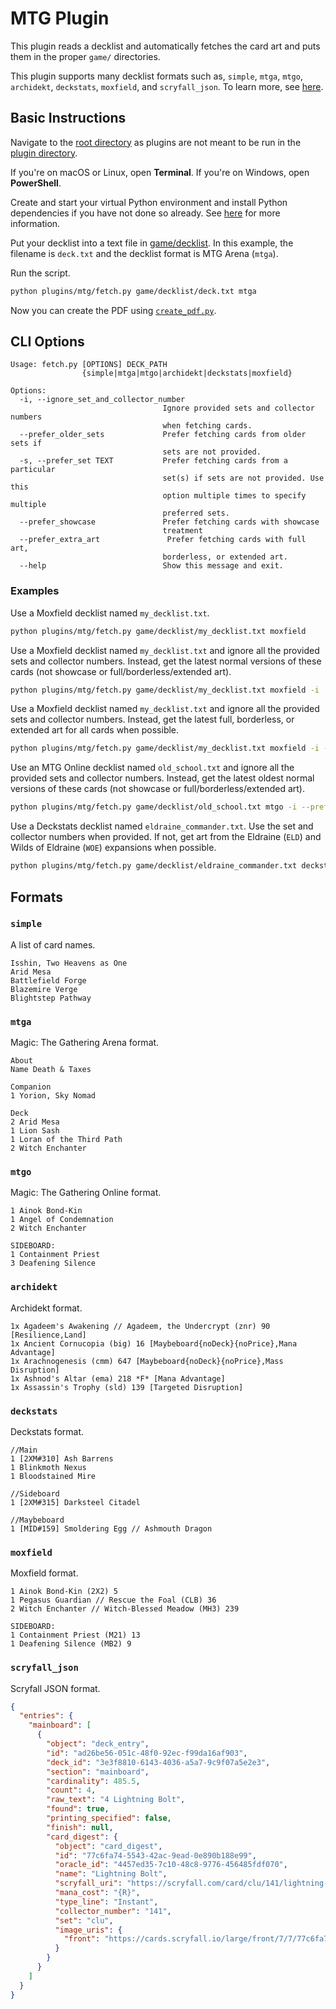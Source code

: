 # MTG Plugin

This plugin reads a decklist and automatically fetches the card art and puts them in the proper `game/` directories.

This plugin supports many decklist formats such as, `simple`, `mtga`, `mtgo`, `archidekt`, `deckstats`, `moxfield`, and `scryfall_json`. To learn more, see [here](#formats).

## Basic Instructions

Navigate to the [root directory](../..) as plugins are not meant to be run in the [plugin directory](.).

If you're on macOS or Linux, open **Terminal**. If you're on Windows, open **PowerShell**.

Create and start your virtual Python environment and install Python dependencies if you have not done so already. See [here](../../README.md#basic-usage) for more information.

Put your decklist into a text file in [game/decklist](../game/decklist/). In this example, the filename is `deck.txt` and the decklist format is MTG Arena (`mtga`).

Run the script.

```sh
python plugins/mtg/fetch.py game/decklist/deck.txt mtga
```

Now you can create the PDF using [`create_pdf.py`](../../README.md#create_pdfpy).

## CLI Options

```
Usage: fetch.py [OPTIONS] DECK_PATH
                {simple|mtga|mtgo|archidekt|deckstats|moxfield}

Options:
  -i, --ignore_set_and_collector_number
                                  Ignore provided sets and collector numbers
                                  when fetching cards.
  --prefer_older_sets             Prefer fetching cards from older sets if
                                  sets are not provided.
  -s, --prefer_set TEXT           Prefer fetching cards from a particular
                                  set(s) if sets are not provided. Use this
                                  option multiple times to specify multiple
                                  preferred sets.
  --prefer_showcase               Prefer fetching cards with showcase
                                  treatment
  --prefer_extra_art               Prefer fetching cards with full art,
                                  borderless, or extended art.
  --help                          Show this message and exit.
```

### Examples

Use a Moxfield decklist named `my_decklist.txt`.

```sh
python plugins/mtg/fetch.py game/decklist/my_decklist.txt moxfield
```

Use a Moxfield decklist named `my_decklist.txt` and ignore all the provided sets and collector numbers. Instead, get the latest normal versions of these cards (not showcase or full/borderless/extended art).

```sh
python plugins/mtg/fetch.py game/decklist/my_decklist.txt moxfield -i
```

Use a Moxfield decklist named `my_decklist.txt` and ignore all the provided sets and collector numbers. Instead, get the latest full, borderless, or extended art for all cards when possible.

```sh
python plugins/mtg/fetch.py game/decklist/my_decklist.txt moxfield -i --prefer_extra_art
```

Use an MTG Online decklist named `old_school.txt` and ignore all the provided sets and collector numbers. Instead, get the latest oldest normal versions of these cards (not showcase or full/borderless/extended art).

```sh
python plugins/mtg/fetch.py game/decklist/old_school.txt mtgo -i --prefer_older_sets
```

Use a Deckstats decklist named `eldraine_commander.txt`. Use the set and collector numbers when provided. If not, get art from the Eldraine (`ELD`) and Wilds of Eldraine (`WOE`) expansions when possible.

```sh
python plugins/mtg/fetch.py game/decklist/eldraine_commander.txt deckstats -s eld -s woe
```

## Formats

### `simple`

A list of card names.

```
Isshin, Two Heavens as One
Arid Mesa
Battlefield Forge
Blazemire Verge
Blightstep Pathway
```

### `mtga`

Magic: The Gathering Arena format.

```
About
Name Death & Taxes

Companion
1 Yorion, Sky Nomad

Deck
2 Arid Mesa
1 Lion Sash
1 Loran of the Third Path
2 Witch Enchanter
```

### `mtgo`

Magic: The Gathering Online format.

```
1 Ainok Bond-Kin
1 Angel of Condemnation
2 Witch Enchanter

SIDEBOARD:
1 Containment Priest
3 Deafening Silence
```

### `archidekt`

Archidekt format.

```
1x Agadeem's Awakening // Agadeem, the Undercrypt (znr) 90 [Resilience,Land]
1x Ancient Cornucopia (big) 16 [Maybeboard{noDeck}{noPrice},Mana Advantage]
1x Arachnogenesis (cmm) 647 [Maybeboard{noDeck}{noPrice},Mass Disruption]
1x Ashnod's Altar (ema) 218 *F* [Mana Advantage]
1x Assassin's Trophy (sld) 139 [Targeted Disruption]
```

### `deckstats`

Deckstats format.

```
//Main
1 [2XM#310] Ash Barrens
1 Blinkmoth Nexus
1 Bloodstained Mire

//Sideboard
1 [2XM#315] Darksteel Citadel

//Maybeboard
1 [MID#159] Smoldering Egg // Ashmouth Dragon
```

### `moxfield`

Moxfield format.

```
1 Ainok Bond-Kin (2X2) 5
1 Pegasus Guardian // Rescue the Foal (CLB) 36
2 Witch Enchanter // Witch-Blessed Meadow (MH3) 239

SIDEBOARD:
1 Containment Priest (M21) 13
1 Deafening Silence (MB2) 9
```

### `scryfall_json`

Scryfall JSON format.

```json
{
  "entries": {
    "mainboard": [
      {
        "object": "deck_entry",
        "id": "ad26be56-051c-48f0-92ec-f99da16af903",
        "deck_id": "3e3f8810-6143-4036-a5a7-9c9f07a5e2e3",
        "section": "mainboard",
        "cardinality": 485.5,
        "count": 4,
        "raw_text": "4 Lightning Bolt",
        "found": true,
        "printing_specified": false,
        "finish": null,
        "card_digest": {
          "object": "card_digest",
          "id": "77c6fa74-5543-42ac-9ead-0e890b188e99",
          "oracle_id": "4457ed35-7c10-48c8-9776-456485fdf070",
          "name": "Lightning Bolt",
          "scryfall_uri": "https://scryfall.com/card/clu/141/lightning-bolt",
          "mana_cost": "{R}",
          "type_line": "Instant",
          "collector_number": "141",
          "set": "clu",
          "image_uris": {
            "front": "https://cards.scryfall.io/large/front/7/7/77c6fa74-5543-42ac-9ead-0e890b188e99.jpg?1706239968"
          }
        }
      }
    ]
  }
}
```